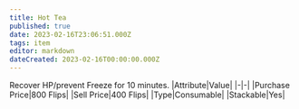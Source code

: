 ```yaml
---
title: Hot Tea
published: true
date: 2023-02-16T23:06:51.000Z
tags: item
editor: markdown
dateCreated: 2023-02-16T00:00:00.000Z
---
```


Recover HP/prevent Freeze for 10 minutes.
|Attribute|Value|
|-|-|
|Purchase Price|800 Flips|
|Sell Price|400 Flips|
|Type|Consumable|
|Stackable|Yes|


